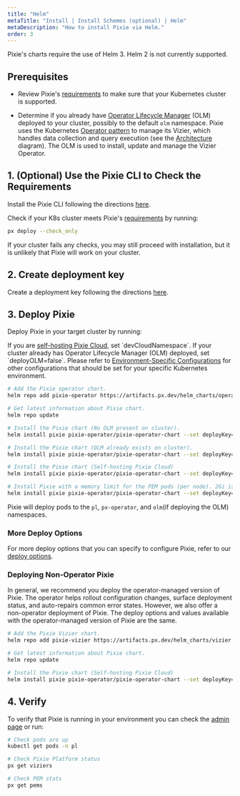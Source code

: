 ```yaml
---
title: "Helm"
metaTitle: "Install | Install Schemes (optional) | Helm"
metaDescription: "How to install Pixie via Helm."
order: 3
---
```


<Alert variant="outlined" severity="warning">
  Pixie's charts require the use of Helm 3. Helm 2 is not currently supported.
</Alert>

## Prerequisites

- Review Pixie's [requirements](/installing-pixie/requirements) to make sure that your Kubernetes cluster is supported.

- Determine if you already have [Operator Lifecycle Manager](https://docs.openshift.com/container-platform/4.5/operators/understanding/olm/olm-understanding-olm.html) (OLM) deployed to your cluster, possibly to the default `olm` namespace. Pixie uses the Kubernetes [Operator pattern](https://kubernetes.io/docs/concepts/extend-kubernetes/operator/) to manage its Vizier, which handles data collection and query execution (see the [Architecture](/about-pixie/what-is-pixie/#architecture) diagram). The OLM is used to install, update and manage the Vizier Operator.

## 1. (Optional) Use the Pixie CLI to Check the Requirements

Install the Pixie CLI following the directions [here](/installing-pixie/install-schemes/cli/).

Check if your K8s cluster meets Pixie's [requirements](/installing-pixie/requirements) by running:

```bash
px deploy --check_only
```

If your cluster fails any checks, you may still proceed with installation, but it is unlikely that Pixie will work on your cluster.

## 2. Create deployment key

Create a deployment key following the directions [here](/reference/admin/deploy-keys/#create-a-deploy-key).

## 3. Deploy Pixie

Deploy Pixie in your target cluster by running:

<Alert variant="outlined" severity="info">
  If you are <a href="/installing-pixie/install-guides/self-hosted-pixie/">self-hosting Pixie Cloud</a>, set `devCloudNamespace`.
</Alert>

<Alert variant="outlined" severity="info">
  If your cluster already has Operator Lifecycle Manager (OLM) deployed, set `deployOLM=false`.
</Alert>

<Alert variant="outlined" severity="info">
  Please refer to <a href="/reference/admin/environment-configs">Environment-Specific Configurations</a> for other configurations that should be set for your specific Kubernetes environment.
</Alert>

```bash
# Add the Pixie operator chart.
helm repo add pixie-operator https://artifacts.px.dev/helm_charts/operator

# Get latest information about Pixie chart.
helm repo update

# Install the Pixie chart (No OLM present on cluster).
helm install pixie pixie-operator/pixie-operator-chart --set deployKey=<deploy-key-goes-here> --set clusterName=<cluster-name> --namespace pl --create-namespace

# Install the Pixie chart (OLM already exists on cluster).
helm install pixie pixie-operator/pixie-operator-chart --set deployKey=<deploy-key-goes-here> --set clusterName=<cluster-name> --namespace pl --create-namespace --set deployOLM=false

# Install the Pixie chart (Self-hosting Pixie Cloud)
helm install pixie pixie-operator/pixie-operator-chart --set deployKey=<deploy-key-goes-here> --set clusterName=<cluster-name> --namespace pl --create-namespace --set devCloudNamespace=plc

# Install Pixie with a memory limit for the PEM pods (per node). 2Gi is the default, 1Gi is the minimum recommended.
helm install pixie pixie-operator/pixie-operator-chart --set deployKey=<deploy-key-goes-here> --set clusterName=<cluster-name> --namespace pl --create-namespace --set deployOLM=false --set pemMemoryLimit=1Gi
```

Pixie will deploy pods to the `pl`, `px-operator`, and `olm`(if deploying the OLM) namespaces.

### More Deploy Options

For more deploy options that you can specify to configure Pixie, refer to our [deploy options](/reference/admin/deploy-options).

### Deploying Non-Operator Pixie

In general, we recommend you deploy the operator-managed version of Pixie. The operator helps rollout configuration changes, surface deployment status, and auto-repairs common error states. However, we also offer a non-operator deployment of Pixie. The deploy options and values available with the operator-managed version of Pixie are the same.

```bash
# Add the Pixie Vizier chart.
helm repo add pixie-vizier https://artifacts.px.dev/helm_charts/vizier

# Get latest information about Pixie chart.
helm repo update

# Install the Pixie chart (Self-hosting Pixie Cloud)
helm install pixie pixie-operator/pixie-operator-chart --set deployKey=<deploy-key-goes-here> --set clusterName=<cluster-name> --namespace pl --create-namespace --set devCloudNamespace=plc
```

## 4. Verify

To verify that Pixie is running in your environment you can check the [admin page](https://work.withpixie.ai/admin) or run:

```bash
# Check pods are up
kubectl get pods -n pl

# Check Pixie Platform status
px get viziers

# Check PEM stats
px get pems
```
